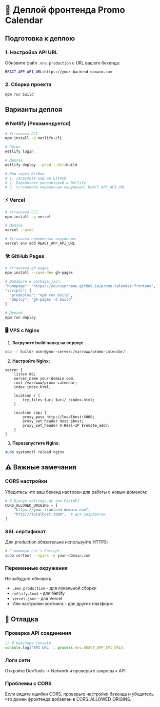 # 🚀 Деплой фронтенда Promo Calendar

## Подготовка к деплою

### 1. Настройка API URL
Обновите файл `.env.production` с URL вашего бекенда:
```bash
REACT_APP_API_URL=https://your-backend-domain.com
```

### 2. Сборка проекта
```bash
npm run build
```

## Варианты деплоя

### 🔥 Netlify (Рекомендуется)
```bash
# Установка CLI
npm install -g netlify-cli

# Логин
netlify login

# Деплой
netlify deploy --prod --dir=build

# Или через GitHub
# 1. Загрузите код на GitHub
# 2. Подключите репозиторий в Netlify
# 3. Установите переменную окружения: REACT_APP_API_URL
```

### ⚡ Vercel
```bash
# Установка CLI
npm install -g vercel

# Деплой
vercel --prod

# Установка переменных окружения:
vercel env add REACT_APP_API_URL
```

### 🛠 GitHub Pages
```bash
# Установка gh-pages
npm install --save-dev gh-pages

# Добавьте в package.json:
"homepage": "https://yourusername.github.io/promo-calendar-frontend",
"scripts": {
  "predeploy": "npm run build",
  "deploy": "gh-pages -d build"
}

# Деплой
npm run deploy
```

### 🖥 VPS с Nginx

1. **Загрузите build папку на сервер:**
```bash
scp -r build/ user@your-server:/var/www/promo-calendar/
```

2. **Настройте Nginx:**
```nginx
server {
    listen 80;
    server_name your-domain.com;
    root /var/www/promo-calendar;
    index index.html;

    location / {
        try_files $uri $uri/ /index.html;
    }

    location /api {
        proxy_pass http://localhost:8000;
        proxy_set_header Host $host;
        proxy_set_header X-Real-IP $remote_addr;
    }
}
```

3. **Перезапустите Nginx:**
```bash
sudo systemctl reload nginx
```

## ⚠️ Важные замечания

### CORS настройки
Убедитесь что ваш бекенд настроен для работы с новым доменом:

```python
# В Django settings.py или FastAPI
CORS_ALLOWED_ORIGINS = [
    "https://your-frontend-domain.com",
    "http://localhost:3000",  # для разработки
]
```

### SSL сертификат
Для production обязательно используйте HTTPS:
```bash
# С помощью Let's Encrypt
sudo certbot --nginx -d your-domain.com
```

### Переменные окружения
Не забудьте обновить:
- `.env.production` - для локальной сборки
- `netlify.toml` - для Netlify
- `vercel.json` - для Vercel
- Или настройки хостинга - для других платформ

## 🔧 Отладка

### Проверка API соединения
```javascript
// В браузере Console
console.log('API URL:', process.env.REACT_APP_API_URL);
```

### Логи сети
Откройте DevTools → Network и проверьте запросы к API

### Проблемы с CORS
Если видите ошибки CORS, проверьте настройки бекенда и убедитесь что домен фронтенда добавлен в CORS_ALLOWED_ORIGINS. 